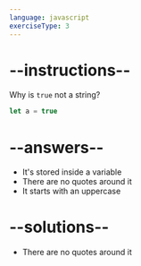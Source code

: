 ```yaml
---
language: javascript
exerciseType: 3
---
```


# --instructions--

Why is `true` not a string?
```javascript
let a = true
```

# --answers--

- It's stored inside a variable
- There are no quotes around it
- It starts with an uppercase

# --solutions--

- There are no quotes around it
